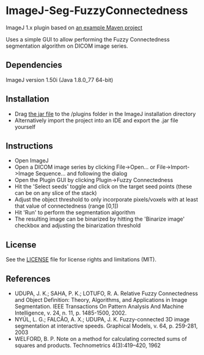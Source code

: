 # ImageJ-Seg-FuzzyConnectedness
ImageJ 1.x plugin based on [an example Maven project](https://github.com/imagej/example-legacy-plugin)

Uses a simple GUI to allow performing the Fuzzy Connectedness segmentation algorithm on DICOM image series.

## Dependencies
ImageJ version 1.50i (Java 1.8.0_77 64-bit)

## Installation
* Drag [the jar file](/jar/Fuzzy_connectedness.jar) to the /plugins folder in the ImageJ installation directory
* Alternatively import the project into an IDE and export the .jar file yourself

## Instructions
* Open ImageJ
* Open a DICOM image series by clicking File->Open... or File->Import->Image Sequence... and following the dialog
* Open the Plugin GUI by clicking Plugin->Fuzzy Connectedness
* Hit the 'Select seeds' toggle and click on the target seed points (these can be on any slice of the stack)
* Adjust the object threshold to only incorporate pixels/voxels with at least that value of connectedness (range [0,1])
* Hit 'Run' to perform the segmentation algorithm
* The resulting image can be binarized by hitting the 'Binarize image' checkbox and adjusting the binarization threshold

## License
See the [LICENSE](LICENSE.md) file for license rights and limitations (MIT).

## References
* UDUPA, J. K.; SAHA, P. K.; LOTUFO, R. A. Relative Fuzzy Connectedness and Object Definition: Theory, Algorithms, and Applications in Image Segmentation. IEEE Transactions On Pattern Analysis And Machine Intelligence, v. 24, n. 11, p. 1485-1500, 2002.
* NYÚL, L. G.; FALCÃO, A. X.; UDUPA, J. K. Fuzzy-connected 3D image segmentation at interactive speeds. Graphical Models, v. 64, p. 259-281, 2003
* WELFORD, B. P. Note on a method for calculating corrected sums of squares and products. Technometrics 4(3):419–420, 1962
